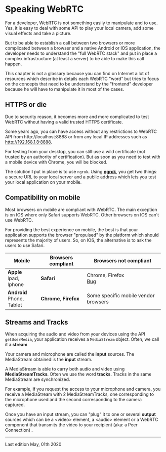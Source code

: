 # Speaking WebRTC

For a developer, WebRTC is not something easily to manipulate and to use. Yes, it is easy to deal with some API to play your local camera, add some visual effects and take a picture.

But to be able to establish a call between two browsers or more complicated between a browser and a native Android or IOS application, the developer needs to understand the "full WebRTC stack" and put in place a complex infrastructure (at least a server) to be able to make this call happen.

This chapter is not a glossary because you can find on Internet a lot of resources which describe in details each WebRTC "word" but tries to focus on the concepts that need to be understand by the "frontend" developer because he will have to manipulate it in most of the cases.

## HTTPS or die

Due to security reason, it becomes more and more complicated to test WebRTC without having a valid trusted HTTPS certificate.

Some years ago, you can have access without any restrictions to WebRTC API from http://localhost:8888 or from any local IP addresses such as http://192.168.1.8:8888.

For testing from your desktop, you can still use a wild certificate (not trusted by an authority of certification). But as soon as you need to test with a mobile device with Chrome, you will be blocked.

The solution I put in place is to use `ngrok`. Using [**ngrok**](https://ngrok.com/), you get two things: a secure URL to your local server and a public address which lets you test your local application on your mobile.

## Compatibility on mobile

Most browsers on mobile are compliant with WebRTC. The main exception is on IOS where only Safari supports WebRTC. Other browsers on IOS can't use WebRTC.

For providing the best experience on mobile, the best is that your application supports the browser "propulsed" by the platform which should represents the majority of users. So, on IOS, the alternative is to ask the users to use Safari.

| Mobile                       | Browsers compliant      | Browsers not compliant                                                                 |
| ---------------------------- | ----------------------- | -------------------------------------------------------------------------------------- |
| **Apple**<br>Ipad, Iphone    | **Safari**              | Chrome, Firefox<br>[Bug](https://bugs.chromium.org/p/chromium/issues/detail?id=752458) |
| **Android**<br>Phone, Tablet | **Chrome**, **Firefox** | Some specific mobile vendor browsers                                                   |

## Streams and Tracks

When acquiring the audio and video from your devices using the API `getUserMedia`, your application receives a `MediaStream` object. Often, we call it a **stream**.

Your camera and microphone are called the **input** sources. The MediaStream obtained is the **input** stream.

A MediaStream is able to carry both audio and video using **MediaStreamTracks**. Often we use the word **tracks**. Tracks in the same MediaStream are synchronized.

For example, if you request the access to your microphone and camera, you receive a MediaStream with 2 MediaStreamTracks, one corresponding to the microphone used and the second corresponding to the camera captured.

Once you have an input stream, you can "plug" it to one or several **output** sources which can be a &lt;video&gt; element, a &lt;audio&gt; element or a WebRTC component that transmits the video to your recipient (aka: a Peer Connection) .

---

Last edition May, 01th 2020
